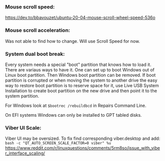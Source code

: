 ### Mouse scroll speed:
https://dev.to/bbavouzet/ubuntu-20-04-mouse-scroll-wheel-speed-536o

### Mouse scroll acceleration:
Was not able to find how to change. Will use Scroll Speed for now.

### System dual boot break:
Every system needs a special "boot" partition that knows how to load it.
There are variaus ways to have it. One can set up to boot Windows out of Linux boot partition.
Then Windows boot partition can be removed.
If boot partition is corrupted or when moving the system to another drive the easy way to restore boot partition is
to reserve space for it, use Live USB System Installation to create boot partition on the new drive and then point it to 
the system partition.

For Windows look at ```$bootrec /rebuildbcd``` in Repairs Command Line.

On EFI systems Windows can only be installed to GPT tabled disks.

### Viber UI Scale:
Viber UI may be oversized. To fix find corresponding viber.desktop and add:
```bash -c "QT_AUTO_SCREEN_SCALE_FACTOR=0 viber" %u```
https://www.reddit.com/r/linuxquestions/comments/5rm8so/issue_with_viber_interface_scaling/
